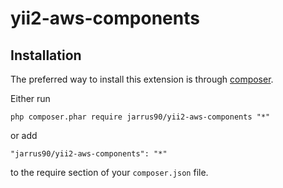 # yii2-aws-components

Installation
------------

The preferred way to install this extension is through [composer](http://getcomposer.org/download/).

Either run

```
php composer.phar require jarrus90/yii2-aws-components "*"
```

or add

```
"jarrus90/yii2-aws-components": "*"
```

to the require section of your `composer.json` file.
